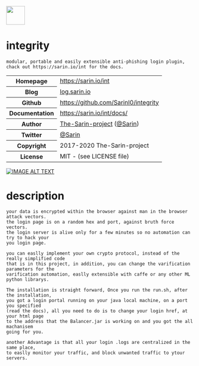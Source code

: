 <img src="https://implyingrigged.info/w/images/thumb/5/53/Int_logo.png/250px-Int_logo.png" style="height:50px;width:50px;"></img>
# integrity
	modular, portable and easily extensible anti-phishing login plugin,
	chack out https://sarin.io/int for the docs.
<table>
    <tr>
        <th>Homepage</th>
        <td><a href="https://sarin.io/int">https://sarin.io/int</a></td>
    </tr>
    <tr>
        <th>Blog</th>
        <td><a href="log.sarin.io">log.sarin.io</a></td>
    <tr>
        <th>Github</th>
        <td><a href="https://github.com/SarinI0/integrity">https://github.com/SarinI0/integrity</a></td>
     <tr/>
    <tr>
        <th>Documentation</th>
        <td><a href="https://sarin.io/int/docs/">https://sarin.io/int/docs/</a></td>
	</tr>
    <tr>
       <th>Author</th>
       <td><a href="https://sarin.io">The-Sarin-project</a> (<a href="https://sarin.io">@Sarin</a>)</td>
    </tr>
    <tr>
        <th>Twitter</th>
        <td><a href="https://sarin.io">@Sarin</a></td>
    </tr>
    <tr>
        <th>Copyright</th>
        <td>2017-2020 The-Sarin-project</td>
    </tr>
    <tr>
        <th>License</th>
        <td>MIT - (see LICENSE file)</td>
    </tr>
</table>
	
[![IMAGE ALT TEXT](http://img.youtube.com/vi/U22dJD20SWA/0.jpg)](http://www.youtube.com/watch?v=U22dJD20SWA "Video Title")

# description

	your data is encrypted within the browser against man in the browser attack vectors.
	the login page is on a random hex and port, against bruth force vectors.
	the login server is alive only for a few minutes so no automation can try to hack your
	you login page.
	
	you can easlly implement your own crypto protocol, instead of the really simplified code
	that is in this project, in addition, you can change the varification parameters for the
	varification automation, easlly extensible with caffe or any other ML python librarys.
	
	The installation is straight forward, Once you run the run.sh, after the installation,
	you got a login portal running on your java local machine, on a port you specified
	(read the docs), all you need to do is to change your login href, at your html page
	to the address that the Balancer.jar is working on and you got the all machanisem 
	going for you.
	
	another Advantage is that all your login .logs are centralized in the same place,
	to easlly monitor your traffic, and block unwanted traffic to ytour servers.
